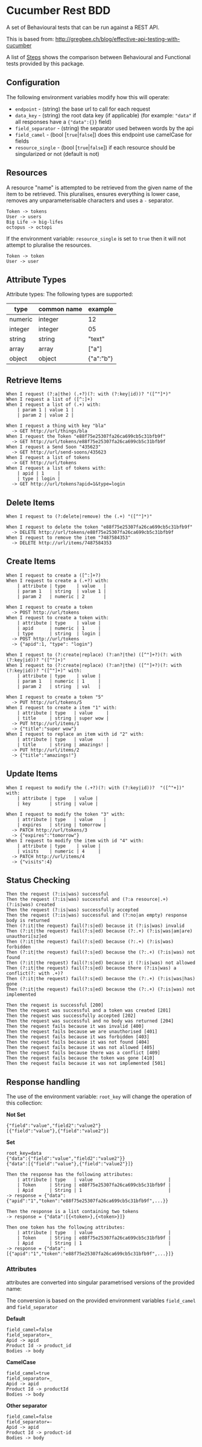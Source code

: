 # Cucumber Rest BDD

A set of Behavioural tests that can be run against a REST API.

This is based from: http://gregbee.ch/blog/effective-api-testing-with-cucumber

A list of [Steps](STEPS.md) shows the comparison between Behavioural and Functional tests provided by this package.

## Configuration

The following environment variables modify how this will operate:

- `endpoint` - (string) the base url to call for each request
- `data_key` - (string) the root data key (if applicable) (for example: `"data"` if all responses have a `{"data":{}}` field)
- `field_separator` - (string) the separator used between words by the api
- `field_camel` - (bool [`true`|`false`]) does this endpoint use camelCase for fields
- `resource_single` - (bool [`true`|`false`]) if each resource should be singularized or not (default is not)

## Resources

A resource "name" is attempted to be retrieved from the given name of the item to be retrieved. This pluralises, ensures everything is lower case, removes any unparameterisable characters and uses a `-` separator.

```
Token -> tokens
User -> users
Big Life -> big-lifes
octopus -> octopi
```

If the environment variable: `resource_single` is set to `true` then it will not attempt to pluralise the resources.

```
Token -> token
User -> user
```

## Attribute Types

Attribute types:
The following types are supported:

| type    | common name | example   |
|---------|-------------|-----------|
| numeric | integer     | 12        |
| integer | integer     | 05        |
| string  | string      | "text"    |
| array   | array       | ["a"]     |
| object  | object      | {"a":"b"} |

## Retrieve Items

```gherkin
When I request (?:a|the) (.+?)(?: with (?:key|id))? "([^"]*)"
When I request a list of ([^:]+)
When I request a list of (.+) with:
    | param 1 | value 1 |
    | param 2 | value 2 |

When I request a thing with key "bla"
  -> GET http://url/things/bla
When I request the Token "e88f75e25307fa26ca699cb5c31bfb9f"
  -> GET http://url/tokens/e88f75e25307fa26ca699cb5c31bfb9f
When I request a Send Soon "435623"
  -> GET http://url/send-soons/435623
When I request a list of tokens
  -> GET http://url/tokens
When I request a list of tokens with:
    | apid | 1     |
    | type | login |
  -> GET http://url/tokens?apid=1&type=login
```

## Delete Items

```gherkin
When I request to (?:delete|remove) the (.+) "([^"]*)"

When I request to delete the token "e88f75e25307fa26ca699cb5c31bfb9f"
  -> DELETE http://url/tokens/e88f75e25307fa26ca699cb5c31bfb9f
When I request to remove the item "7487584353"
  -> DELETE http://url/items/7487584353
```

## Create Items

```gherkin
When I request to create a ([^:]+?)
When I request to create a (.+?) with:
    | attribute | type    | value   |
    | param 1   | string  | value 1 |
    | param 2   | numeric | 2       |

When I request to create a token
  -> POST http://url/tokens
When I request to create a token with:
    | attribute | type    | value |
    | apid      | numeric | 1     |
    | type      | string  | login |
  -> POST http://url/tokens
  -> {"apid":1, "type": "login"}

When I request to (?:create|replace) (?:an?|the) ([^"]+?)(?: with (?:key|id))? "([^"]+)"
When I request to (?:create|replace) (?:an?|the) ([^"]+?)(?: with (?:key|id))? "([^"]+)" with:
    | attribute | type    | value |
    | param 1   | numeric | 1     |
    | param 2   | string  | val   |

When I request to create a token "5"
  -> PUT http://url/tokens/5
When I request to create a item "1" with:
    | attribute | type   | value     |
    | title     | string | super wow |
  -> PUT http://url/items/1
  -> {"title":"super wow"}
When I request to replace an item with id "2" with:
    | attribute | type   | value     |
    | title     | string | amazings! |
  -> PUT http://url/items/2
  -> {"title":"amazings!"}
```

## Update Items

```gherkin
When I request to modify the (.+?)(?: with (?:key|id))?  "([^"+])" with:
    | attribute | type   | value |
    | key       | string | value |

When I request to modify the token "3" with:
    | attribute | type   | value    |
    | expires   | string | tomorrow |
  -> PATCH http://url/tokens/3
  -> {"expires":"tomorrow"}
When I request to modify the item with id "4" with:
    | attribute | type    | value |
    | visits    | numeric | 4     |
  -> PATCH http://url/items/4
  -> {"visits":4}
```

## Status Checking

```gherkin
Then the request (?:is|was) successful
Then the request (?:is|was) successful and (?:a resource|.+) (?:is|was) created
Then the request (?:is|was) successfully accepted
Then the request (?:is|was) successful and (?:no|an empty) response body is returned
Then (?:it|the request) fail(?:s|ed) because it (?:is|was) invalid
Then (?:it|the request) fail(?:s|ed) because (?:.+) (?:is|was|am|are) unauthori[sz]ed
Then (?:it|the request) fail(?:s|ed) because (?:.+) (?:is|was) forbidden
Then (?:it|the request) fail(?:s|ed) because the (?:.+) (?:is|was) not found
Then (?:it|the request) fail(?:s|ed) because it (?:is|was) not allowed
Then (?:it|the request) fail(?:s|ed) because there (?:is|was) a conflict(?: with .+)?
Then (?:it|the request) fail(?:s|ed) because the (?:.+) (?:is|was|has) gone
Then (?:it|the request) fail(?:s|ed) because the (?:.+) (?:is|was) not implemented

Then the request is successful [200]
Then the request was successful and a token was created [201]
Then the request was successfully accepted [202]
Then the request was successful and no body was returned [204]
Then the request fails because it was invalid [400]
Then the request fails because we are unauthorised [401]
Then the request fails because it was forbidden [403]
Then the request fails because it was not found [404]
Then the request fails because it was not allowed [405]
Then the request fails because there was a conflict [409]
Then the request fails because the token was gone [410]
Then the request fails because it was not implemented [501]
```

## Response handling

The use of the environment variable: `root_key` will change the operation of this collection:

**Not Set**
```
{"field":"value","field2":"value2"}
[{"field":"value"},{"field":"value2"}]
```

**Set**
```
root_key=data
{"data":{"field":"value","field2":"value2"}}
{"data":[{"field":"value"},{"field":"value2"}]}
```

```gherkin
Then the response has the following attributes:
    | attribute | type   | value                            |
    | Token     | String | e88f75e25307fa26ca699cb5c31bfb9f |
    | Apid      | String | 1                                |
-> response = {"data":{"apid":"1","token":"e88f75e25307fa26ca699cb5c31bfb9f",...}}

Then the response is a list containing two tokens
-> response = {"data":[{<token>},{<token>}]}

Then one token has the following attributes:
    | attribute | type   | value                            |
    | Token     | String | e88f75e25307fa26ca699cb5c31bfb9f |
    | Apid      | String | 1                                |
-> response = {"data":[{"apid":"1","token":"e88f75e25307fa26ca699cb5c31bfb9f",...}]}
```

### Attributes

attributes are converted into singular parametrised versions of the provided name:

The conversion is based on the provided environment variables `field_camel` and `field_separator`

**Default**
```
field_camel=false
field_separator=_
Apid -> apid
Product Id -> product_id
Bodies -> body
```

**CamelCase**
```
field_camel=true
field_separator=_
Apid -> apid
Product Id -> productId
Bodies -> body
```

**Other separator**
```
field_camel=false
field_separator=-
Apid -> apid
Product Id -> product-id
Bodies -> body
```
